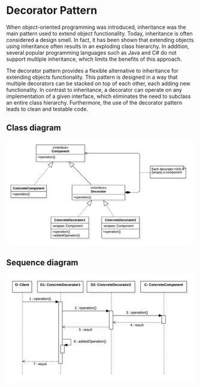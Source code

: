 Decorator Pattern
=================
When object-oriented programming was introduced, inheritance was the main pattern used to extend object functionality. Today, inheritance is often considered a design smell. In fact, it has been shown that extending objects using inheritance often results in an exploding class hierarchy. In addition, several popular programming languages such as Java and C# do not support multiple inheritance, which limits the benefits of this approach.

The decorator pattern provides a flexible alternative to inheritance for extending objects functionality. This pattern is designed in a way that multiple decorators can be stacked on top of each other, each adding new functionality. In contrast to inheritance, a decorator can operate on any implementation of a given interface, which eliminates the need to subclass an entire class hierarchy. Furthermore, the use of the decorator pattern leads to clean and testable code.

Class diagram
-------------
<p align="center">
    <img alt="Class Diagram" src="models/Class.png">
</p>

Sequence diagram
---------------
<p align="center">
    <img alt="Sequence Diagram" src="models/Sequence.png">
</p>